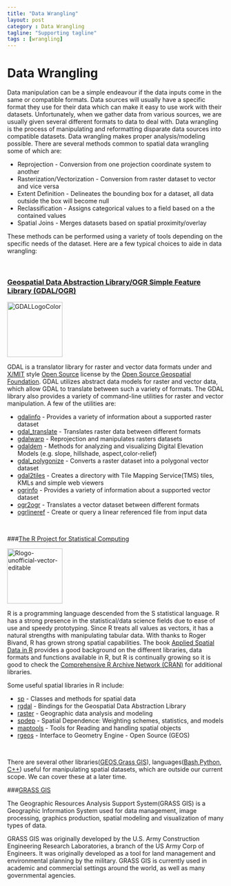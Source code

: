 ```yaml
---
title: "Data Wrangling"
layout: post
category : Data Wrangling
tagline: "Supporting tagline"
tags : [wrangling]
---
```


# Data Wrangling

Data manipulation can be a simple endeavour if the data inputs come in the same or compatible formats. Data sources will usually have a specific format they use for their data which can make it easy to use work with their datasets. Unfortunately, when we gather data from various sources, we are usually given several different formats to data to deal with. Data wrangling is the process of manipulating and reformatting disparate data sources into compatible datasets. Data wrangling makes proper analysis/modeling possible. There are several methods common to spatial data wrangling some of which are:

 * Reprojection - Conversion from one projection coordinate system to another
 * Rasterization/Vectorization - Conversion from raster dataset to vector and vice versa
 * Extent Definition - Delineates the bounding box for a dataset, all data outside the box will become null
 * Reclassification - Assigns categorical values to a field based on a the contained values
 * Spatial Joins - Merges datasets based on spatial proximity/overlay

These methods can be performed using a variety of tools depending on the specific needs of the dataset. Here are a few typical choices to aide in data wrangling:

<br>

### [Geospatial Data Abstraction Library/OGR Simple Feature Library (GDAL/OGR)](http://www.gdal.org)

<a title="By GDAL Team (http://download.osgeo.org/gdal/) [MIT (http://opensource.org/licenses/mit-license.php), GFDL (http://www.gnu.org/copyleft/fdl.html) or CC-BY-SA-3.0 (http://creativecommons.org/licenses/by-sa/3.0/)], via Wikimedia Commons" href="http://commons.wikimedia.org/wiki/File%3AGDALLogoColor.svg"><img width="128" alt="GDALLogoColor" src="//upload.wikimedia.org/wikipedia/commons/thumb/d/df/GDALLogoColor.svg/128px-GDALLogoColor.svg.png"/></a>

GDAL is a translator library for raster and vector data formats under and [X/MIT](http://trac.osgeo.org/wikiFAQGeneral#WhatlicensedoesGDALOGRuse) style [Open Source](http://www.opensource.org) license by the [Open Source Geospatial Foundation](http://www.osgeo.org). GDAL utilizes abstract data models for raster and vector data, which allow GDAL to translate between such a variety of formats. The GDAL library also provides a variety of command-line utilities for raster and vector manipulation. A few of the utilities are:
  
  + [gdalinfo](http://www.gdal.org/gdalinfo.html) - Provides a variety of information about a supported raster dataset
  + [gdal_translate](http://www.gdal.org/gdal_translate.html) - Translates raster data between different formats
  + [gdalwarp](http://www.gdal.org/gdalwarp.html) - Reprojection and manipulates rasters datasets
  + [gdaldem](http://www.gdal.org/gdaldem.html) - Methods for analyzing and visualizing Digital Elevation Models (e.g. slope, hillshade, aspect,color-relief)
  + [gdal_polygonize](http://www.gdal.org/gdal_polygonize.html) - Converts a raster dataset into a polygonal vector dataset
  + [gdal2tiles](http://www.gdal.org/gdal2tiles.html) - Creates a directory with Tile Mapping Service(TMS) tiles, KMLs and simple web viewers
  + [ogrinfo](http://www.gdal.org/ogrinfo.html) - Provides a variety of information about a supported vector dataset
  + [ogr2ogr](http://gdal.org/ogr2ogr.html) - Translates a vector dataset between different formats
  + [ogrlineref](http://gdal.org/ogrlineref.html) - Create or query a linear referenced file from input data

<br>

###[The R Project for Statistical Computing](http://www.r-project.org)

<a title="By Towolf-en (Own work) [CC BY-SA 3.0 (http://creativecommons.org/licenses/by-sa/3.0) or GFDL (http://www.gnu.org/copyleft/fdl.html)], via Wikimedia Commons" href="http://commons.wikimedia.org/wiki/File%3ARlogo-unofficial-vector-editable.svg"><img width="128" alt="Rlogo-unofficial-vector-editable" src="//upload.wikimedia.org/wikipedia/commons/thumb/1/1b/Rlogo-unofficial-vector-editable.svg/128px-Rlogo-unofficial-vector-editable.svg.png"/></a>

R is a programming language descended from the S statistical language. R has a strong presence in the statistical/data science fields due to ease of use and speedy prototyping. Since R treats all values as vectors, it has a natural strengths with manipulating tabular data. With thanks to Roger Bivand, R has grown strong spatial capabilities. The book [Applied Spatial Data in R](http://www.springerlink.com/content/m5171462720p) provides a good background on the different libraries, data formats and functions available in R, but R is continually growing so it is good to check the [Comprehensive R Archive Network (CRAN)](http://cran.r-project.org) for additional libraries.
  
Some useful spatial libraries in R include:

  + [sp](http://cran.r-projection.org/web/packages/sp) - Classes and methods for spatial data
  + [rgdal](http://cran.r-project.org/web/packages/rgdal) - Bindings for the Geospatial Data Abstraction Library
  + [raster](http://cran.r-project.org/web/packages/raster) - Geographic data analysis and modeling
  + [spdep](http://cran.r-project.org/web/packages/spdep) - Spatial Dependence: Weighting schemes, statistics, and models
  + [maptools](http://cran.r-project.org/web/packages/maptools) - Tools for Reading and handling spatial objects
  + [rgeos](http://cran.r-project.org/web/packages/rgeos) - Interface to Geometry Engine - Open Source (GEOS)

<br>
      
There are several other libraries([GEOS](http://geos.osgeo.org),[Grass GIS](http://grass.osgeo.org)), languages([Bash](http://www.gnu.org/software/bash),[Python](http://www.python.org), [C++](http://cplusplus.com)) useful for manipulating spatial datasets, which are outside our current scope. We can cover these at a later time.

###[GRASS GIS](http://osgeo.grass.org)


The Geographic Resources Analysis Support System(GRASS GIS) is a Geographic Information System used for data management, image processing, graphics production, spatial modeling and visualization of many types of data.

GRASS GIS was originally developed by the U.S. Army Construction Engineering Research Laboratories, a branch of the US Army Corp of Engineers. It was originally developed as a tool for land management and environmental planning by the military. GRASS GIS is currently used in academic and commercial settings around the world, as well as many governmental agencies.
